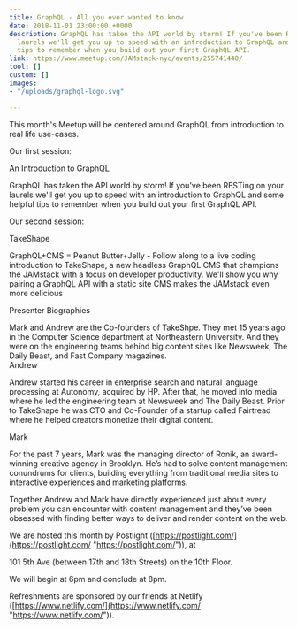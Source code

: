 ```yaml
---
title: GraphQL - All you ever wanted to know
date: 2018-11-01 23:00:00 +0000
description: GraphQL has taken the API world by storm! If you've been RESTing on your
  laurels we'll get you up to speed with an introduction to GraphQL and some helpful
  tips to remember when you build out your first GraphQL API.
link: https://www.meetup.com/JAMstack-nyc/events/255741440/
tool: []
custom: []
images:
- "/uploads/graphql-logo.svg"

---
```

This month's Meetup will be centered around GraphQL from introduction to real life use-cases.  
  
Our first session:  
  
An Introduction to GraphQL  
  
GraphQL has taken the API world by storm! If you've been RESTing on your laurels we'll get you up to speed with an introduction to GraphQL and some helpful tips to remember when you build out your first GraphQL API.  
  
Our second session:  
  
TakeShape  
  
GraphQL+CMS = Peanut Butter+Jelly - Follow along to a live coding introduction to TakeShape, a new headless GraphQL CMS that champions the JAMstack with a focus on developer productivity. We'll show you why pairing a GraphQL API with a static site CMS makes the JAMstack even more delicious  
  
Presenter Biographies  
  
Mark and Andrew are the Co-founders of TakeShpe. They met 15 years ago in the Computer Science department at Northeastern University. And they were on the engineering teams behind big content sites like Newsweek, The Daily Beast, and Fast Company magazines.  
Andrew  
  
Andrew started his career in enterprise search and natural language processing at Autonomy, acquired by HP. After that, he moved into media where he led the engineering team at Newsweek and The Daily Beast. Prior to TakeShape he was CTO and Co-Founder of a startup called Fairtread where he helped creators monetize their digital content.  
  
Mark  
  
For the past 7 years, Mark was the managing director of Ronik, an award-winning creative agency in Brooklyn. He’s had to solve content management conundrums for clients, building everything from traditional media sites to interactive experiences and marketing platforms.  
  
Together Andrew and Mark have directly experienced just about every problem you can encounter with content management and they’ve been obsessed with finding better ways to deliver and render content on the web.  
  
We are hosted this month by Postlight ([https://postlight.com/](https://postlight.com/ "https://postlight.com/")), at  
  
101 5th Ave (between 17th and 18th Streets) on the 10th Floor.  
  
We will begin at 6pm and conclude at 8pm.  
  
Refreshments are sponsored by our friends at Netlify ([https://www.netlify.com/](https://www.netlify.com/ "https://www.netlify.com/")).